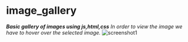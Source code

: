# image_gallery

*__Basic gallery of images using js,html,css__*
*In order to view the image we have to hover over the selected image.*
![screenshot1](https://user-images.githubusercontent.com/45618714/82681383-533a8800-9c6b-11ea-8607-0a26bf8c09b0.png)




